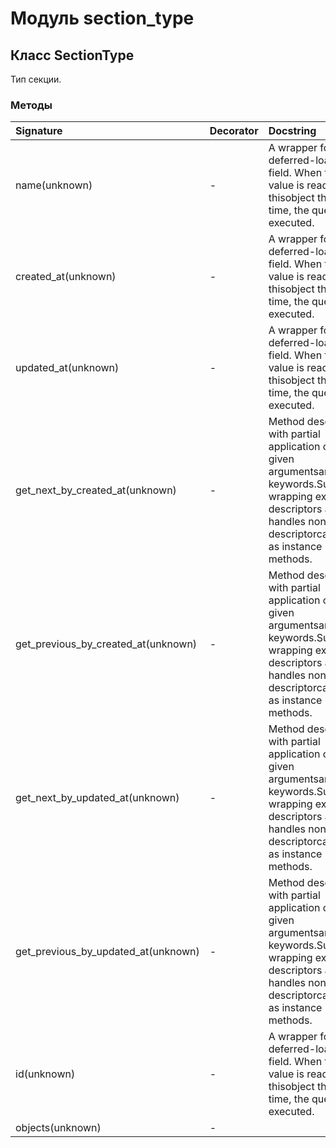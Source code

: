 # Модуль section_type



## Класс SectionType

Тип секции.

### Методы

| Signature                           | Decorator | Docstring                                                                                                                                                                     |
| :---------------------------------- | :-------- | :---------------------------------------------------------------------------------------------------------------------------------------------------------------------------- |
| name(unknown)                       | -         | A wrapper for a deferred-loading field. When the value is read from thisobject the first time, the query is executed.                                                         |
| created_at(unknown)                 | -         | A wrapper for a deferred-loading field. When the value is read from thisobject the first time, the query is executed.                                                         |
| updated_at(unknown)                 | -         | A wrapper for a deferred-loading field. When the value is read from thisobject the first time, the query is executed.                                                         |
| get_next_by_created_at(unknown)     | -         | Method descriptor with partial application of the given argumentsand keywords.Supports wrapping existing descriptors and handles non-descriptorcallables as instance methods. |
| get_previous_by_created_at(unknown) | -         | Method descriptor with partial application of the given argumentsand keywords.Supports wrapping existing descriptors and handles non-descriptorcallables as instance methods. |
| get_next_by_updated_at(unknown)     | -         | Method descriptor with partial application of the given argumentsand keywords.Supports wrapping existing descriptors and handles non-descriptorcallables as instance methods. |
| get_previous_by_updated_at(unknown) | -         | Method descriptor with partial application of the given argumentsand keywords.Supports wrapping existing descriptors and handles non-descriptorcallables as instance methods. |
| id(unknown)                         | -         | A wrapper for a deferred-loading field. When the value is read from thisobject the first time, the query is executed.                                                         |
| objects(unknown)                    | -         |                                                                                                                                                                               |